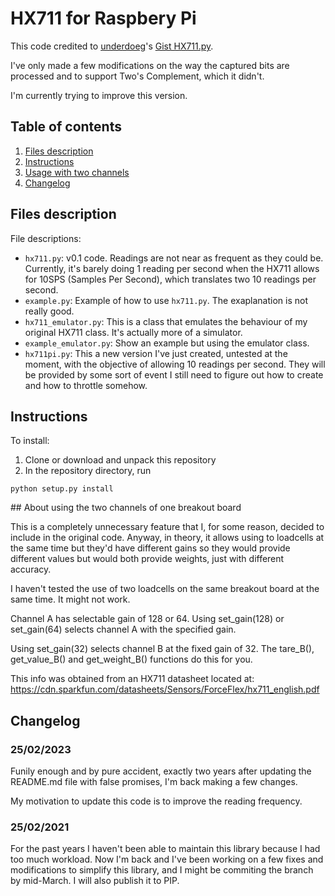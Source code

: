 # HX711 for Raspbery Pi

This code credited to [underdoeg](https://github.com/underdoeg/)'s [Gist HX711.py](https://gist.github.com/underdoeg/98a38b54f889fce2b237).

I've only made a few modifications on the way the captured bits are processed and to support Two's Complement, which it didn't.

I'm currently trying to improve this version.

## Table of contents

1. [Files description](#files-description)
2. [Instructions](#instructions)
3. [Usage with two channels](#usage-with-two-channels)
4. [Changelog](#changelog)

## Files description

File descriptions:
- `hx711.py`: v0.1 code. Readings are not near as frequent as they could be. Currently, it's barely doing 1 reading per second when the HX711 allows for 10SPS (Samples Per Second), which translates two 10 readings per second.
- `example.py`: Example of how to use `hx711.py`. The exaplanation is not really good.
- `hx711_emulator.py`: This is a class that emulates the behaviour of my original HX711 class. It's actually more of a simulator.
- `example_emulator.py`: Show an example but using the emulator class.
- `hx711pi.py`: This a new version I've just created, untested at the moment, with the objective of allowing 10 readings per second. They will be provided by some sort of event I still need to figure out how to create and how to throttle somehow.

## Instructions

To install:

1. Clone or download and unpack this repository
2. In the repository directory, run
```
python setup.py install
```

## About using the two channels of one breakout board

This is a completely unnecessary feature that I, for some reason, decided to include in the original code. Anyway, in theory, it allows using to loadcells at the same time but they'd have different gains so they would provide different values but would both provide weights, just with different accuracy.

I haven't tested the use of two loadcells on the same breakout board at the same time. It might not work.

Channel A has selectable gain of 128 or 64.  Using set_gain(128) or set_gain(64) selects channel A with the specified gain.

Using set_gain(32) selects channel B at the fixed gain of 32. The tare_B(), get_value_B() and get_weight_B() functions do this for you.

This info was obtained from an HX711 datasheet located at:
https://cdn.sparkfun.com/datasheets/Sensors/ForceFlex/hx711_english.pdf

## Changelog

### 25/02/2023

Funily enough and by pure accident, exactly two years after updating the README.md file with false promises, I'm back making a few changes.

My motivation to update this code is to improve the reading frequency.

### 25/02/2021

For the past years I haven't been able to maintain this library because I had too much workload. Now I'm back and I've been working on a few fixes and modifications to simplify this library, and I might be commiting the branch by mid-March. I will also publish it to PIP.